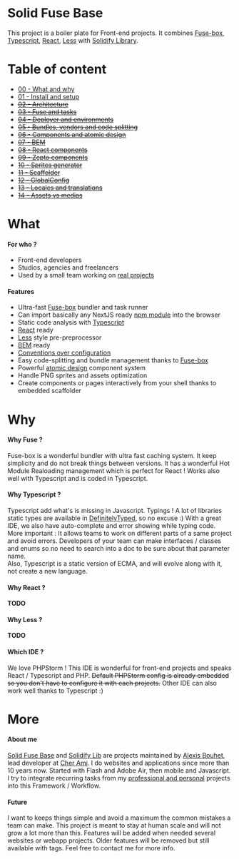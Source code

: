 # Solid Fuse Base

This project is a boiler plate for Front-end projects.
It combines [Fuse-box](https://fuse-box.org/), [Typescript](https://www.typescriptlang.org/), [React](https://reactjs.org/), [Less](http://lesscss.org/) with [Solidify Library](https://github.com/solid-js/solidify).



# Table of content

- [00 - What and why](#What)
- [01 - Install and setup](https://github.com/solid-js/fuse-base/blob/master/docs/01-Install-and-setup.md)
- ~~[02 - Architecture]()~~
- ~~[03 - Fuse and tasks]()~~
- ~~[04 - Deployer and environments]()~~
- ~~[05 - Bundles, vendors and code splitting]()~~
- ~~[06 - Components and atomic design]()~~
- ~~[07 - BEM]()~~
- ~~[08 - React components]()~~
- ~~[09 - Zepto components]()~~
- ~~[10 - Sprites generator]()~~
- ~~[11 - Scaffolder]()~~
- ~~[12 - GlobalConfig]()~~
- ~~[13 - Locales and translations]()~~
- ~~[14 - Assets vs medias]()~~




# What

#### For who ?

- Front-end developers
- Studios, agencies and freelancers
- Used by a small team working on [real projects](http://cher-ami.tv/)
 

#### Features

- Ultra-fast [Fuse-box](https://fuse-box.org/) bundler and task runner
- Can import basically any NextJS ready [npm module](https://www.npmjs.com/) into the browser 
- Static code analysis with [Typescript](https://www.typescriptlang.org/)
- [React](https://reactjs.org/) ready
- [Less](http://lesscss.org/) style pre-preprocessor
- [BEM](http://getbem.com/introduction/) ready
- [Conventions over configuration](https://en.wikipedia.org/wiki/Convention_over_configuration)
- Easy code-splitting and bundle management thanks to [Fuse-box](https://fuse-box.org/) 
- Powerful [atomic design](http://patternlab.io/) component system
- Handle PNG sprites and assets optimization
- Create components or pages interactively from your shell thanks to embedded scaffolder



# Why

#### Why Fuse ?

Fuse-box is a wonderful bundler with ultra fast caching system.
It keep simplicity and do not break things between versions.
It has a wonderful Hot Module Realoading management which is perfect for React !
Works also well with Typescript and is coded in Typescript.


#### Why Typescript ?

Typescript add what's is missing in Javascript. Typings !
A lot of libraries static types are available in [DefinitelyTyped](https://github.com/DefinitelyTyped/DefinitelyTyped), so no excuse :)
With a great IDE, we also have auto-complete and error showing while typing code.
More important : It allows teams to work on different parts of a same project and avoid errors.
Developers of your team can make interfaces / classes and enums so no need to search into a doc to be sure about that parameter name.  
Also, Typescript is a static version of ECMA, and will evolve along with it, not create a new language.


#### Why React ?

**TODO**


#### Why Less ?

**TODO**


#### Which IDE ?

We love PHPStorm ! This IDE is wonderful for front-end projects and speaks React / Typescript and PHP. 
~~Default PHPStorm config is already embedded so you don't have to configure it with each projects.~~
Other IDE can also work well thanks to Typescript :)



# More

#### About me

[Solid Fuse Base](https://github.com/solid-js/fuse-base) and [Solidify Lib](https://github.com/solid-js/solidify) are projects maintained by [Alexis Bouhet](https://github.com/zouloux), lead developer at [Cher Ami](http://cher-ami.tv/).
I do websites and applications since more than 10 years now. Started with Flash and Adobe Air, then mobile and Javascript.
I try to integrate recurring tasks from my [professional and personal]() projects into this Framework / Workflow.


#### Future

I want to keeps things simple and avoid a maximum the common mistakes a team can make.
This project is meant to stay at human scale and will not grow a lot more than this.
Features will be added when needed several websites or webapp projects. Older features will be removed but still available with tags.
Feel free to contact me for more info.
